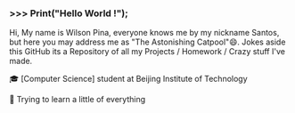 ### >>> Print("Hello World !");
Hi, My name is Wilson Pina, everyone knows me by my nickname Santos, but here you may address me as "The Astonishing Catpool"😄. Jokes aside this GitHub its a Repository of all my Projects / Homework / Crazy stuff  I've made. 





🎓 [Computer Science] student at Beijing Institute of Technology

🌱 Trying to learn a little of everything


<!--
**catp00l/catp00l** is a ✨ _special_ ✨ repository because its `README.md` (this file) appears on your GitHub profile.

Here are some ideas to get you started:

- 🔭 I’m currently working on ...
- 🌱 I’m currently learning ...
- 👯 I’m looking to collaborate on ...
- 🤔 I’m looking for help with ...
- 💬 Ask me about ...
- 📫 How to reach me: ...
- 😄 Pronouns: ...
- ⚡ Fun fact: ...
-->

